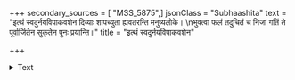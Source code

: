 +++
secondary_sources = [ "MSS_5875",]
jsonClass = "Subhaashita"
text = "इत्थं स्वदुर्नयविपाकवशेन दिव्याः शापच्युता ह्यवतरन्ति मनुष्यलोके।  \nभुक्त्वा फलं तदुचितं च निजां गतिं ते पूर्वार्जितेन सुकृतेन पुनः प्रयान्ति॥"
title = "इत्थं स्वदुर्नयविपाकवशेन"

+++

<details><summary>Text</summary>

इत्थं स्वदुर्नयविपाकवशेन दिव्याः शापच्युता ह्यवतरन्ति मनुष्यलोके।  
भुक्त्वा फलं तदुचितं च निजां गतिं ते पूर्वार्जितेन सुकृतेन पुनः प्रयान्ति॥
</details>
